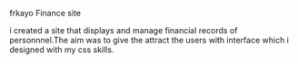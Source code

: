 frkayo Finance site

i created a site that displays and manage financial records of personnnel.The aim was to give the attract the users with interface which i designed with my css skills.
